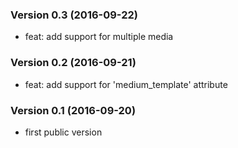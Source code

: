 ### Version 0.3 (2016-09-22)

  - feat: add support for multiple media

### Version 0.2 (2016-09-21)

  - feat: add support for 'medium_template' attribute

### Version 0.1 (2016-09-20)

  - first public version
